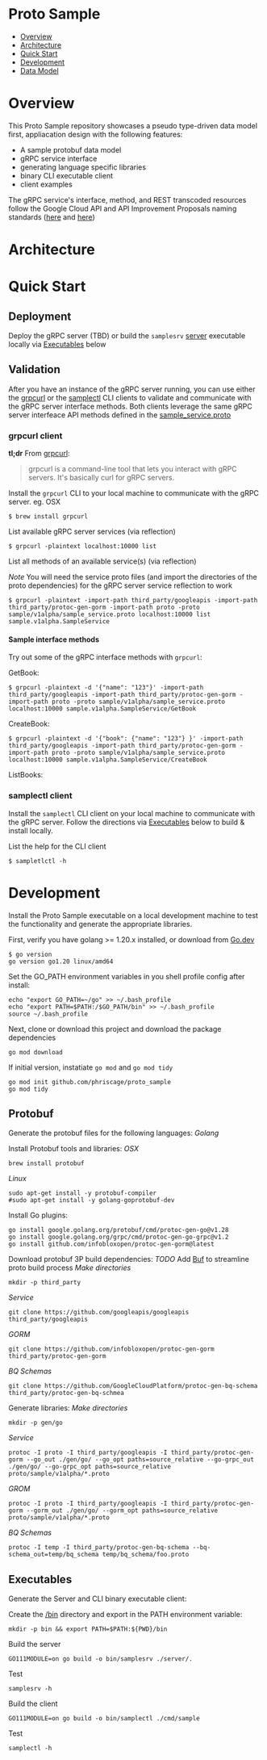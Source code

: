 # Proto Sample

* [Overview](#overview)
* [Architecture](#architecture)
* [Quick Start](#quick-start)
* [Development](#development)
* [Data Model](#data-model)

# Overview

This Proto Sample repository showcases a pseudo type-driven data model first, appliacation design with the following features:

* A sample protobuf data model
* gRPC service interface
* generating language specific libraries
* binary CLI executable client
* client examples

The gRPC service's interface, method, and REST transcoded resources follow the Google Cloud API and API Improvement Proposals naming standards ([here](https://cloud.google.com/apis/design/naming_convention) and [here](https://google.aip.dev/))


# Architecture


# Quick Start

## Deployment

Deploy the gRPC server (TBD) or build the `samplesrv` [server]('./server') executable locally via [Executables](#executables) below


## Validation

After you have an instance of the gRPC server running, you can use either the [grpcurl](#grpcurl-client) or the [samplectl](#samplectl-client) CLI clients to validate and communicate with the gRPC server interface methods. Both clients leverage the same gRPC server interfeace API methods defined in the [sample_service.proto](./proto/sample/v1alpha/sample_service.proto)

### grpcurl client

**tl;dr** From [grpcurl](https://github.com/fullstorydev/grpcurl):
> grpcurl is a command-line tool that lets you interact with gRPC servers. It's basically curl for gRPC servers.

Install the `grpcurl` CLI to your local machine to communicate with the gRPC server. eg. OSX

    $ brew install grpcurl

List available gRPC server services (via reflection)

    $ grpcurl -plaintext localhost:10000 list

List all methods of an available service(s) (via reflection)

_*Note*_ You will need the service proto files (and import the directories of the proto dependencies) for the gRPC server service reflection to work

    $ grpcurl -plaintext -import-path third_party/googleapis -import-path third_party/protoc-gen-gorm -import-path proto -proto sample/v1alpha/sample_service.proto localhost:10000 list sample.v1alpha.SampleService

#### Sample interface methods

Try out some of the gRPC interface methods with `grpcurl`:

GetBook:

    $ grpcurl -plaintext -d '{"name": "123"}' -import-path third_party/googleapis -import-path third_party/protoc-gen-gorm -import-path proto -proto sample/v1alpha/sample_service.proto localhost:10000 sample.v1alpha.SampleService/GetBook

CreateBook:

    $ grpcurl -plaintext -d '{"book": {"name": "123"} }' -import-path third_party/googleapis -import-path third_party/protoc-gen-gorm -import-path proto -proto sample/v1alpha/sample_service.proto localhost:10000 sample.v1alpha.SampleService/CreateBook

ListBooks:


### samplectl client

Install the `samplectl` CLI client on your local machine to communicate with the gRPC server. Follow the directions via [Executables](#executables) below to build & install locally.

List the help for the CLI client

    $ sampletlctl -h


# Development

Install the Proto Sample executable on a local development machine to test the functionality and generate the appropriate libraries.

First, verify you have golang >= 1.20.x installed, or download from [Go.dev](https://go.dev/dl/)

    $ go version
    go version go1.20 linux/amd64

Set the GO_PATH environment variables in you shell profile config after install:

    echo "export GO_PATH=~/go" >> ~/.bash_profile
    echo "export PATH=$PATH:/$GO_PATH/bin" >> ~/.bash_profile
    source ~/.bash_profile

Next, clone or download this project and download the package dependencies

    go mod download

If initial version, instatiate `go mod` and `go mod tidy`

    go mod init github.com/phriscage/proto_sample
    go mod tidy


## Protobuf

Generate the protobuf files for the following languages: *Golang*

Install Protobuf tools and libraries:
*OSX*

    brew install protobuf

*Linux*

    sudo apt-get install -y protobuf-compiler
    #sudo apt-get install -y golang-goprotobuf-dev


Install Go plugins:

    go install google.golang.org/protobuf/cmd/protoc-gen-go@v1.28
    go install google.golang.org/grpc/cmd/protoc-gen-go-grpc@v1.2
    go install github.com/infobloxopen/protoc-gen-gorm@latest

Download protobuf 3P build dependencies:
_TODO_ Add [Buf](https://buf.build/) to streamline proto build process
*Make directories*

    mkdir -p third_party

*Service*

    git clone https://github.com/googleapis/googleapis third_party/googleapis

*GORM*

    git clone https://github.com/infobloxopen/protoc-gen-gorm third_party/protoc-gen-gorm

*BQ Schemas*

    git clone https://github.com/GoogleCloudPlatform/protoc-gen-bq-schema third_party/protoc-gen-bq-schmea

Generate libraries:
*Make directories*

    mkdir -p gen/go

*Service*

    protoc -I proto -I third_party/googleapis -I third_party/protoc-gen-gorm --go_out ./gen/go/ --go_opt paths=source_relative --go-grpc_out ./gen/go/ --go-grpc_opt paths=source_relative proto/sample/v1alpha/*.proto

*GROM*

    protoc -I proto -I third_party/googleapis -I third_party/protoc-gen-gorm --gorm_out ./gen/go/ --gorm_opt paths=source_relative proto/sample/v1alpha/*.proto

*BQ Schemas*

    protoc -I temp -I third_party/protoc-gen-bq-schema --bq-schema_out=temp/bq_schema temp/bq_schema/foo.proto


## Executables

Generate the Server and CLI binary executable client:

Create the [/bin](./bin) directory and export in the PATH environment variable:

    mkdir -p bin && export PATH=$PATH:${PWD}/bin


Build the server

    GO111MODULE=on go build -o bin/samplesrv ./server/.

Test

    samplesrv -h


Build the client

    GO111MODULE=on go build -o bin/samplectl ./cmd/sample

Test

    samplectl -h
